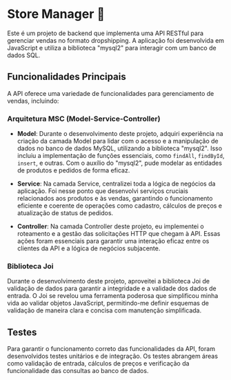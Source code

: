 # Store Manager 🏪

Este é um projeto de backend que implementa uma API RESTful para gerenciar vendas no formato dropshipping. A aplicação foi desenvolvida em JavaScript e utiliza a biblioteca "mysql2" para interagir com um banco de dados SQL.

## Funcionalidades Principais

A API oferece uma variedade de funcionalidades para gerenciamento de vendas, incluindo:

### Arquitetura MSC (Model-Service-Controller)

- **Model**: Durante o desenvolvimento deste projeto, adquiri experiência na criação da camada Model para lidar com o acesso e a manipulação de dados no banco de dados MySQL, utilizando a biblioteca "mysql2". Isso incluiu a implementação de funções essenciais, como `findAll`, `findById`, `insert`, e outras. Com o auxílio do "mysql2", pude modelar as entidades de produtos e pedidos de forma eficaz.

- **Service**: Na camada Service, centralizei toda a lógica de negócios da aplicação. Foi nesse ponto que desenvolvi serviços cruciais relacionados aos produtos e às vendas, garantindo o funcionamento eficiente e coerente de operações como cadastro, cálculos de preços e atualização de status de pedidos.

- **Controller**: Na camada Controller deste projeto, eu implementei o roteamento e a gestão das solicitações HTTP que chegam à API. Essas ações foram essenciais para garantir uma interação eficaz entre os clientes da API e a lógica de negócios subjacente.

### Biblioteca Joi

Durante o desenvolvimento deste projeto, aproveitei a biblioteca Joi de validação de dados para garantir a integridade e a validade dos dados de entrada. O Joi se revelou uma ferramenta poderosa que simplificou minha vida ao validar objetos JavaScript, permitindo-me definir esquemas de validação de maneira clara e concisa com manutenção simplificada.

## Testes

Para garantir o funcionamento correto das funcionalidades da API, foram desenvolvidos testes unitários e de integração. Os testes abrangem áreas como validação de entrada, cálculos de preços e verificação da funcionalidade das consultas ao banco de dados.




